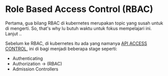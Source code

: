 # Role Based Access Control (RBAC)
Pertama, gua bilang RBAC di kubernetes merupakan topic yang susah untuk di mengerti. So, that's why lu butuh waktu untuk fokus mempelajari ini. Lanjut ..

Sebelum ke RBAC, di kubernetes itu ada yang namanya [API ACCESS CONTROL](https://kubernetes.io/docs/reference/access-authn-authz/), ini di bagi menjadi beberapa stage seperti:
 * Authenticating
 * Authorization -> (RBAC)
 * Admission Controllers